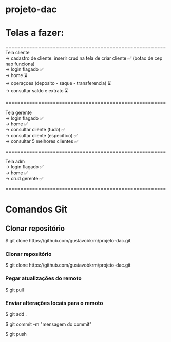 # projeto-dac

<h1> Telas a fazer: </h1>

====================================================== <br>
Tela cliente <br>
-> cadastro de cliente: inserir crud na tela de criar cliente ✅ (botao de cep nao funciona) <br>
-> login flagado ✅<br>
-> home ⌛<br>
-> operaçoes (deposito - saque - transferencia) ⌛ <br>
-> consultar saldo e extrato ⌛ <br>

====================================================== <br>

Tela gerente <br>
-> login flagado ✅ <br>
-> home ✅<br>
-> consultar cliente (tudo) ✅ <br>
-> consultar cliente (especifico) ✅ <br>
-> consultar 5 melhores clientes ✅ <br>

====================================================== <br>

Tela adm <br>
-> login flagado ✅<br>
-> home ✅<br>
-> crud gerente ✅ <br>

====================================================== 


<h1> Comandos Git </h1>

<h2>Clonar repositório</h2>
<p>$ git clone https://github.com/gustavobkrm/projeto-dac.git </p>

<h3>Clonar repositório</h3>
<p>$ git clone https://github.com/gustavobkrm/projeto-dac.git </p>
<h3>Pegar atualizações do remoto</h3> 
<p>$ git pull </p>
<h3>Enviar alterações locais para o remoto </h3>
<p>$ git add . </p>
<p>$ git commit -m "mensagem do commit" </p>
<p>$ git push </p>
